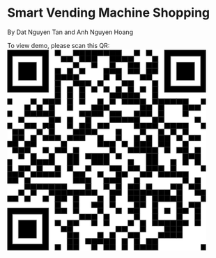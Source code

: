 # Smart Vending Machine Shopping

By Dat Nguyen Tan and Anh Nguyen Hoang

To view demo, please scan this QR:
![Alt text](QR.png)

